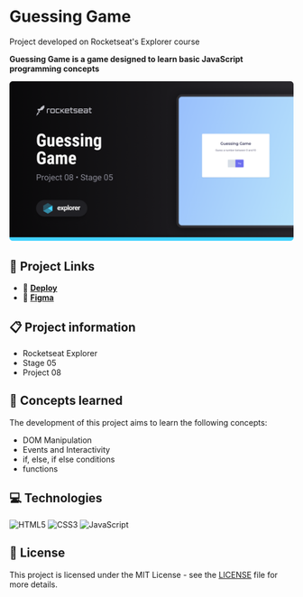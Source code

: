 # Guessing Game

Project developed on Rocketseat's Explorer course

**Guessing Game is a game designed to learn basic JavaScript programming concepts**

![Guessing Game project screenshot](./.github/screenshot.png)

## 🔗 Project Links

- 🚀 [**Deploy**](https://emanueltavecia.github.io/guessing-game)
- 🎨 [**Figma**](https://www.figma.com/file/5pZNHokTKTvld18xVAbk5C/Jogo-Adivinha%C3%A7%C3%A3o/duplicate)

## 📋 Project information

- Rocketseat Explorer
- Stage 05
- Project 08

## 🧠 Concepts learned

The development of this project aims to learn the following concepts:

- DOM Manipulation
- Events and Interactivity
- if, else, if else conditions
- functions

## 💻 Technologies

![HTML5](https://img.shields.io/badge/html5-%23E34F26.svg?style=for-the-badge&logo=html5&logoColor=white)
![CSS3](https://img.shields.io/badge/css3-%231572B6.svg?style=for-the-badge&logo=css3&logoColor=white)
![JavaScript](https://img.shields.io/badge/javascript-%23323330.svg?style=for-the-badge&logo=javascript&logoColor=%23F7DF1E)

## 📄 License

This project is licensed under the MIT License - see the [LICENSE](./LICENSE) file for more details.
